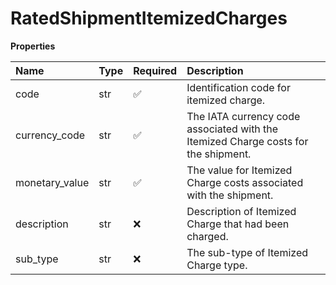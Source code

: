 # RatedShipmentItemizedCharges

**Properties**

| Name           | Type | Required | Description                                                                        |
| :------------- | :--- | :------- | :--------------------------------------------------------------------------------- |
| code           | str  | ✅       | Identification code for itemized charge.                                           |
| currency_code  | str  | ✅       | The IATA currency code associated with the Itemized Charge costs for the shipment. |
| monetary_value | str  | ✅       | The value for Itemized Charge costs associated with the shipment.                  |
| description    | str  | ❌       | Description of Itemized Charge that had been charged.                              |
| sub_type       | str  | ❌       | The sub-type of Itemized Charge type.                                              |

<!-- This file was generated by liblab | https://liblab.com/ -->
